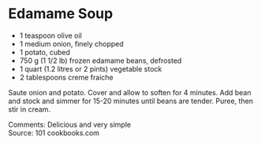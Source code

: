 # Edamame Soup

* 1 teaspoon olive oil 
* 1 medium onion, finely chopped 
* 1 potato, cubed
* 750 g (1 1/2 lb) frozen edamame beans, defrosted 
* 1 quart (1.2 litres or 2 pints) vegetable stock 
* 2 tablespoons creme fraiche 

Saute onion and potato.  Cover and allow to soften for 4 minutes.  Add bean and stock and simmer for 15-20 minutes until beans are tender.  Puree, then stir in cream.


Comments: Delicious and very simple  
Source: 101 cookbooks.com

